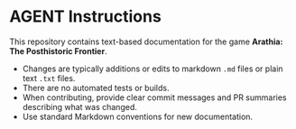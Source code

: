 # AGENT Instructions

This repository contains text-based documentation for the game **Arathia: The Posthistoric Frontier**.

- Changes are typically additions or edits to markdown `.md` files or plain text `.txt` files.
- There are no automated tests or builds.
- When contributing, provide clear commit messages and PR summaries describing what was changed.
- Use standard Markdown conventions for new documentation.
